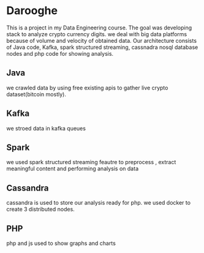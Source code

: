 # Darooghe
This is a project in my Data Engineering course. The goal was developing stack to analyze crypto currency digits. we deal with big data platforms because of volume and velocity of obtained data. Our architecture consists of Java code, Kafka, spark structured streaming, cassnadra nosql database nodes and php code for showing analysis.
## Java 
we crawled data by using free existing apis to gather live crypto dataset(bitcoin mostly).
## Kafka
we stroed data in kafka queues
## Spark
we used spark structured streaming feautre to preprocess , extract meaningful content and performing analysis on data
## Cassandra
cassandra is used to store our analysis ready for php. we used docker to create 3 distributed nodes.
## PHP
php and js used to show graphs and charts 

